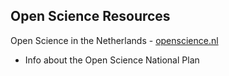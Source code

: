 ## Open Science Resources

Open Science in the Netherlands - [openscience.nl](www.openscience.nl)
 - Info about the Open Science National Plan


 

